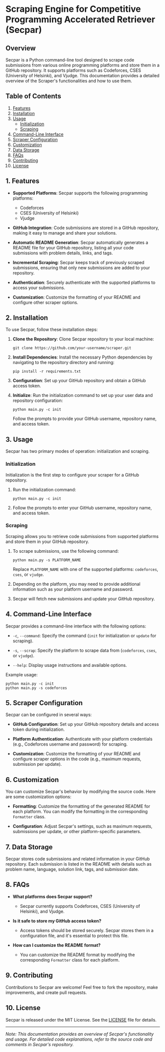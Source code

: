# Scraping Engine for Competitive Programming Accelerated Retriever (Secpar)

## Overview

Secpar is a Python command-line tool designed to scrape code submissions from various online programming platforms and store them in a GitHub repository. It supports platforms such as Codeforces, CSES (University of Helsinki), and Vjudge. This documentation provides a detailed overview of the Scraper's functionalities and how to use them.

## Table of Contents

1. [Features](#features)
2. [Installation](#installation)
3. [Usage](#usage)
    - [Initialization](#initialization)
    - [Scraping](#scraping)
4. [Command-Line Interface](#command-line-interface)
5. [Scraper Configuration](#scraper-configuration)
6. [Customization](#customization)
7. [Data Storage](#data-storage)
8. [FAQs](#faqs)
9. [Contributing](#contributing)
10. [License](#license)

## 1. Features <a name="features"></a>

- **Supported Platforms**: Secpar supports the following programming platforms:
  - Codeforces
  - CSES (University of Helsinki)
  - Vjudge

- **GitHub Integration**: Code submissions are stored in a GitHub repository, making it easy to manage and share your solutions.

- **Automatic README Generation**: Secpar automatically generates a README file for your GitHub repository, listing all your code submissions with problem details, links, and tags.

- **Incremental Scraping**: Secpar keeps track of previously scraped submissions, ensuring that only new submissions are added to your repository.

- **Authentication**: Securely authenticate with the supported platforms to access your submissions.

- **Customization**: Customize the formatting of your README and configure other scraper options.

## 2. Installation <a name="installation"></a>

To use Secpar, follow these installation steps:

1. **Clone the Repository**: Clone Secpar repository to your local machine:

    ```shell
    git clone https://github.com/your-username/scraper.git
    ```

2. **Install Dependencies**: Install the necessary Python dependencies by navigating to the repository directory and running:

    ```shell
    pip install -r requirements.txt
    ```

3. **Configuration**: Set up your GitHub repository and obtain a GitHub access token.

4. **Initialize**: Run the initialization command to set up your user data and repository configuration:

    ```shell
    python main.py -c init
    ```

    Follow the prompts to provide your GitHub username, repository name, and access token.

## 3. Usage <a name="usage"></a>

Secpar has two primary modes of operation: initialization and scraping.

### Initialization <a name="initialization"></a>

Initialization is the first step to configure your scraper for a GitHub repository.

1. Run the initialization command:

    ```shell
    python main.py -c init
    ```

2. Follow the prompts to enter your GitHub username, repository name, and access token.

### Scraping <a name="scraping"></a>

Scraping allows you to retrieve code submissions from supported platforms and store them in your GitHub repository.

1. To scrape submissions, use the following command:

    ```shell
    python main.py -s PLATFORM_NAME
    ```

    Replace `PLATFORM_NAME` with one of the supported platforms: `codeforces`, `cses`, or `vjudge`.

2. Depending on the platform, you may need to provide additional information such as your platform username and password.

3. Secpar will fetch new submissions and update your GitHub repository.

## 4. Command-Line Interface <a name="command-line-interface"></a>

Secpar provides a command-line interface with the following options:

- `-c`, `--command`: Specify the command (`init` for initialization or `update` for scraping).

- `-s`, `--scrap`: Specify the platform to scrape data from (`codeforces`, `cses`, or `vjudge`).

- `--help`: Display usage instructions and available options.

Example usage:

```shell
python main.py -c init
python main.py -s codeforces
```

## 5. Scraper Configuration <a name="scraper-configuration"></a>

Secpar can be configured in several ways:

- **GitHub Configuration**: Set up your GitHub repository details and access token during initialization.

- **Platform Authentication**: Authenticate with your platform credentials (e.g., Codeforces username and password) for scraping.

- **Customization**: Customize the formatting of your README and configure scraper options in the code (e.g., maximum requests, submission per update).

## 6. Customization <a name="customization"></a>

You can customize Secpar's behavior by modifying the source code. Here are some customization options:

- **Formatting**: Customize the formatting of the generated README for each platform. You can modify the formatting in the corresponding `Formatter` class.

- **Configuration**: Adjust Secpar's settings, such as maximum requests, submissions per update, or other platform-specific parameters.

## 7. Data Storage <a name="data-storage"></a>

Secpar stores code submissions and related information in your GitHub repository. Each submission is listed in the README with details such as problem name, language, solution link, tags, and submission date.

## 8. FAQs <a name="faqs"></a>

- **What platforms does Secpar support?**
  - Secpar currently supports Codeforces, CSES (University of Helsinki), and Vjudge.

- **Is it safe to store my GitHub access token?**
  - Access tokens should be stored securely. Secpar stores them in a configuration file, and it's essential to protect this file.

- **How can I customize the README format?**
  - You can customize the README format by modifying the corresponding `Formatter` class for each platform.

## 9. Contributing <a name="contributing"></a>

Contributions to Secpar are welcome! Feel free to fork the repository, make improvements, and create pull requests.

## 10. License <a name="license"></a>

Secpar is released under the MIT License. See the [LICENSE](https://github.com/MostafaGalal1/Secpar/blob/main/LICENSE) file for details.

---

*Note: This documentation provides an overview of Secpar's functionality and usage. For detailed code explanations, refer to the source code and comments in Secpar's repository.*

